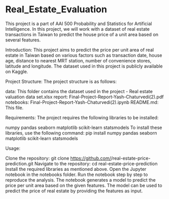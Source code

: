 # Real_Estate_Evaluation
This project is a part of AAI 500 Probability and Statistics for Artificial Intelligence. In this project, we will work with a dataset of real estate transactions in Taiwan to predict the house price of a unit area based on several features.

Introduction:
This project aims to predict the price per unit area of real estate in Taiwan based on various factors such as transaction date, house age, distance to nearest MRT station, number of convenience stores, latitude and longitude. The dataset used in this project is publicly available on Kaggle.

Project Structure:
The project structure is as follows:

data: This folder contains the dataset used in the project - Real estate valuation data set.xlsx
report: Final-Project-Report-Yash-Chaturvedi(2).pdf
notebooks: Final-Project-Report-Yash-Chaturvedi(2).ipynb
README.md: This file.

Requirements:
The project requires the following libraries to be installed:

numpy
pandas
seaborn
matplotlib
scikit-learn
statsmodels
To install these libraries, use the following command:
pip install numpy pandas seaborn matplotlib scikit-learn statsmodels

Usage:

Clone the repository: git clone https://github.com/<username>/real-estate-price-prediction.git
Navigate to the repository: cd real-estate-price-prediction
Install the required libraries as mentioned above.
Open the Jupyter notebook in the notebooks folder.
Run the notebook step by step to reproduce the analysis.
The notebook generates a model to predict the price per unit area based on the given features.
The model can be used to predict the price of real estate by providing the features as input.




